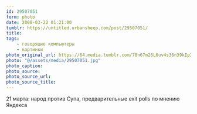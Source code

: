 ```yaml
---
id: 29507051
form: photo
date: 2008-03-22 01:21:00
tumblr: https://untitled.urbansheep.com/post/29507051/
title:
tags:
    - говорящие компьютеры
    - картинки
photo_original_url: https://64.media.tumblr.com/78n67m26L6uv4s36n39kIpIQ_500.jpg
photo: "@/assets/media/29507051.jpg"
photo_caption:
photo_source:
photo_source_url:
photo_source_title:
---
```


<p>21 марта: народ против Супа, предварительные exit polls по мнению Яндекса</p>

